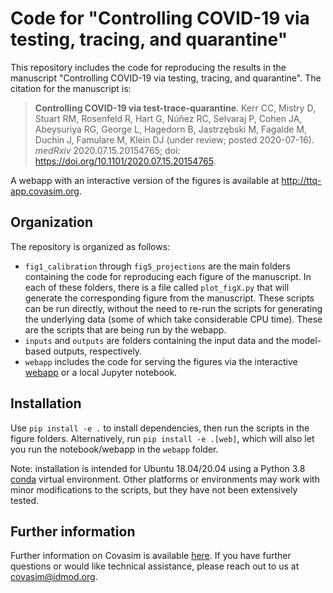 # Code for "Controlling COVID-19 via testing, tracing, and quarantine"

This repository includes the code for reproducing the results in the manuscript "Controlling COVID-19 via testing, tracing, and quarantine". The citation for the manuscript is:

> **Controlling COVID-19 via test-trace-quarantine**. Kerr CC, Mistry D, Stuart RM, Rosenfeld R, Hart G, Núñez RC, Selvaraj P, Cohen JA, Abeysuriya RG, George L, Hagedorn B, Jastrzębski M, Fagalde M, Duchin J, Famulare M, Klein DJ (under review; posted 2020-07-16). *medRxiv* 2020.07.15.20154765; doi: https://doi.org/10.1101/2020.07.15.20154765.

A webapp with an interactive version of the figures is available at http://ttq-app.covasim.org.


## Organization

The repository is organized as follows:

- `fig1_calibration` through `fig5_projections` are the main folders containing the code for reproducing each figure of the manuscript. In each of these folders, there is a file called `plot_figX.py` that will generate the corresponding figure from the manuscript. These scripts can be run directly, without the need to re-run the scripts for generating the underlying data (some of which take considerable CPU time). These are the scripts that are being run by the webapp.
- `inputs` and `outputs` are folders containing the input data and the model-based outputs, respectively.
- `webapp` includes the code for serving the figures via the interactive [webapp](http://ttq-app.covasim.org) or a local Jupyter notebook.


## Installation

Use `pip install -e .` to install dependencies, then run the scripts in the figure folders. Alternatively, run `pip install -e .[web]`, which will also let you run the notebook/webapp in the `webapp` folder. 

Note: installation is intended for Ubuntu 18.04/20.04 using a Python 3.8 [conda](https://www.anaconda.com/products/individual) virtual environment. Other platforms or environments may work with minor modifications to the scripts, but they have not been extensively tested.


## Further information

Further information on Covasim is available [here](http://docs.covasim.org). If you have further questions or would like technical assistance, please reach out to us at covasim@idmod.org.